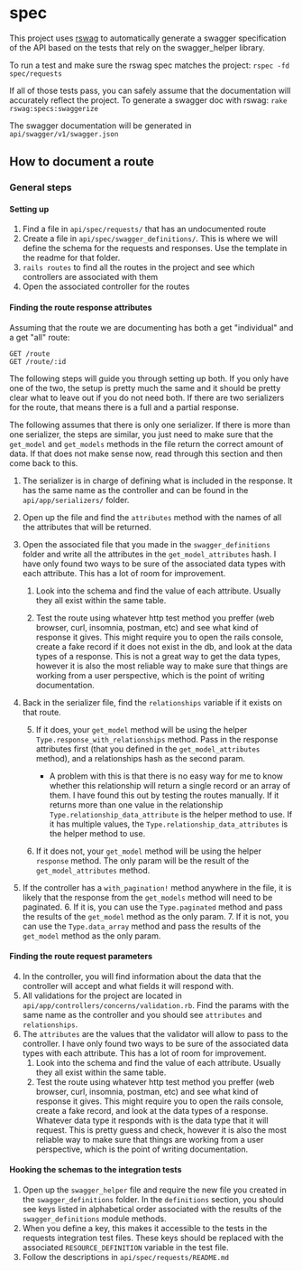 # spec

This project uses [rswag](https://github.com/domaindrivendev/rswag) to automatically generate a swagger specification of the API based on the tests that rely on the swagger_helper library.

To run a test and make sure the rswag spec matches the project: `rspec -fd spec/requests`

If all of those tests pass, you can safely assume that the documentation will accurately reflect the project.
To generate a swagger doc with rswag: `rake rswag:specs:swaggerize`

The swagger documentation will be generated in `api/swagger/v1/swagger.json`


## How to document a route

### General steps

#### Setting up
1. Find a file in `api/spec/requests/` that has an undocumented route
2. Create a file in `api/spec/swagger_definitions/`. This is where we will define the schema for the requests and responses. Use the template in the readme for that folder.
2. `rails routes` to find all the routes in the project and see which controllers are associated with them
3. Open the associated controller for the routes

#### Finding the route response attributes
Assuming that the route we are documenting has both a get "individual" and a get "all" route:

```
GET /route
GET /route/:id
```
The following steps will guide you through setting up both. 
If you only have one of the two, the setup is pretty much the same and it should be pretty clear what to leave out if you do not need both.
If there are two serializers for the route, that means there is a full and a partial response. 

The following assumes that there is only one serializer.
If there is more than one serializer, the steps are similar, you just need to make sure that the `get_model` and `get_models` methods in the file return the correct amount of data. 
If that does not make sense now, read through this section and then come back to this.


1. The serializer is in charge of defining what is included in the response. It has the same name as the controller and can be found in the `api/app/serializers/` folder.

2. Open up the file and find the `attributes` method with the names of all the attributes that will be returned.

3. Open the associated file that you made in the `swagger_definitions` folder and write all the attributes in the `get_model_attributes` hash. I have only found two ways to be sure of the associated data types with each attribute. This has a lot of room for improvement.

	1. Look into the schema and find the value of each attribute. Usually they all exist within the same table.

	2. Test the route using whatever http test method you preffer (web browser, curl, insomnia, postman, etc) and see what kind of response it gives. This might require you to open the rails console, create a fake record if it does not exist in the db, and look at the data types of a response. This is not a great way to get the data types, however it is also the most reliable way to make sure that things are working from a user perspective, which is the point of writing documentation.

4. Back in the serializer file, find the `relationships` variable if it exists on that route. 

	5. If it does, your `get_model` method will be using the helper `Type.response_with_relationships` method. Pass in the response attributes first (that you defined in the `get_model_attributes` method), and a relationships hash as the second param.

		* A problem with this is that there is no easy way for me to know whether this relationship will return a single record or an array of them. I have found this out by testing the routes manually. If it returns more than one value in the relationship `Type.relationship_data_attribute` is the helper method to use. If it has multiple values, the `Type.relationship_data_attributes` is the helper method to use. 
 
	6. If it does not, your `get_model` method will be using the helper `response` method. The only param will be the result of the `get_model_attributes` method.

5. If the controller has a `with_pagination!` method anywhere in the file, it is likely that the response from the `get_models` method will need to be paginated. 
	6. If it is, you can use the `Type.paginated` method and pass the results of the `get_model` method as the only param. 
	7. If it is not, you can use the `Type.data_array` method and pass the results of the `get_model` method as the only param.

#### Finding the route request parameters
4. In the controller, you will find information about the data that the controller will accept and what fields it will respond with.
5. All validations for the project are located in `api/app/controllers/concerns/validation.rb`. Find the params with the same name as the controller and you should see `attributes` and `relationships`.
6. The `attributes` are the values that the validator will allow to pass to the controller. I have only found two ways to be sure of the associated data types with each attribute. This has a lot of room for improvement.
	1. Look into the schema and find the value of each attribute. Usually they all exist within the same table.
	2. Test the route using whatever http test method you preffer (web browser, curl, insomnia, postman, etc) and see what kind of response it gives. This might require you to open the rails console, create a fake record, and look at the data types of a response. Whatever data type it responds with is the data type that it will request. This is pretty guess and check, however it is also the most reliable way to make sure that things are working from a user perspective, which is the point of writing documentation.


#### Hooking the schemas to the integration tests
1. Open up the `swagger_helper` file and require the new file you created in the `swagger_definitions` folder. In the `definitions` section, you should see keys listed in alphabetical order associated with the results of the `swagger_definitions` module methods.
2. When you define a key, this makes it accessible to the tests in the requests integration test files. These keys should be replaced with the associated `RESOURCE_DEFINITION` variable in the test file.
3. Follow the descriptions in `api/spec/requests/README.md`


